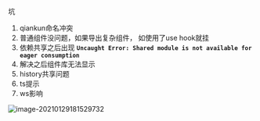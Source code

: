 坑

1. qiankun命名冲突
2. 普通组件没问题，如果导出复杂组件， 如使用了use hook就挂
3. 依赖共享之后出现 **`Uncaught Error: Shared module is not available for eager consumption`**
4. 解决之后组件库无法显示
5. history共享问题
6. ts提示
7. ws影响

![image-20210129181529732](https://kuimo-markdown-pic.oss-cn-hangzhou.aliyuncs.com/image-20210129181529732.png)

